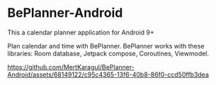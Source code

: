 # BePlanner-Android
This a calendar planner application for Android 9+


Plan calendar and time with BePlanner. 
BePlanner works with these libraries: Room database, Jetpack compose, Coroutines, Viewmodel.


https://github.com/MertKaragul/BePlanner-Android/assets/68149122/c95c4365-13f6-40b8-86f0-ccd50ffb3dea

